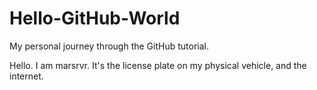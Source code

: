 # Hello-GitHub-World
My personal journey through the GitHub tutorial.

Hello.  I am marsrvr.  It's the license plate on my physical vehicle, and the internet.
